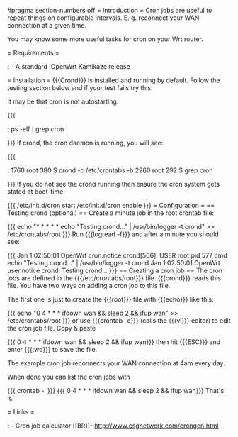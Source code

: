 \#pragma section-numbers off = Introduction = Cron jobs are useful to
repeat things on configurable intervals. E. g. reconnect your WAN
connection at a given time.

You may know some more useful tasks for cron on your Wrt router.

= Requirements =

:   -   A standard !OpenWrt Kamikaze release

= Installation = {{{Crond}}} is installed and running by default. Follow
the testing section below and if your test fails try this:

It may be that cron is not autostarting.

{{{

:   ps -elf | grep cron

}}} If crond, the cron daemon is running, you will see:

{{{

:   1760 root 380 S crond -c /etc/crontabs -b 2260 root 292 S grep cron

}}} If you do not see the crond running then ensure the cron system gets
stated at boot-time.

{{{ /etc/init.d/cron start /etc/init.d/cron enable }}} = Configuration =
== Testing crond (optional) == Create a minute job in the root crontab
file:

{{{ echo "\* \* \* \* \* echo "Testing crond..." | /usr/bin/logger -t
crond" &gt;&gt; /etc/crontabs/root }}} Run {{{logread -f}}} and after a
minute you should see:

{{{ Jan 1 02:50:01 OpenWrt cron.notice crond\[566\]: USER root pid 577
cmd echo "Testing crond..." | /usr/bin/logger -t crond Jan 1 02:50:01
OpenWrt user.notice crond: Testing crond... }}} == Creating a cron job
== The cron jobs are defined in the {{{/etc/crontabs/root}}} file.
{{{crond}}} reads this file. You have two ways on adding a cron job to
this file.

The first one is just to create the {{{root}}} file with {{{echo}}} like
this:

{{{ echo "0 4 \* \* \* ifdown wan && sleep 2 && ifup wan" &gt;&gt;
/etc/crontabs/root }}} or use {{{crontab -e}}} (calls the {{{vi}}}
editor) to edit the cron job file. Copy & paste

{{{ 0 4 \* \* \* ifdown wan && sleep 2 && ifup wan}}} then hit {{{ESC}}}
and enter {{{:wq}}} to save the file.

The example cron job reconnects your WAN connection at 4am every day.

When done you can list the cron jobs with

{{{ crontab -l }}} {{{ 0 4 \* \* \* ifdown wan && sleep 2 && ifup wan}}}
That's it.

= Links =

:   -   Cron job calculator \[\[BR\]\]-
        <http://www.csgnetwork.com/crongen.html>


